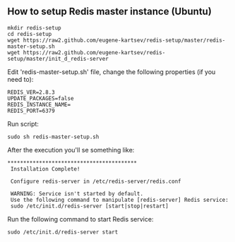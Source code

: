 ## How to setup Redis master instance (Ubuntu)

	mkdir redis-setup
	cd redis-setup
	wget https://raw2.github.com/eugene-kartsev/redis-setup/master/redis-master-setup.sh
	wget https://raw2.github.com/eugene-kartsev/redis-setup/master/init_d_redis-server
	
Edit 'redis-master-setup.sh' file, change the following properties (if you need to):

	REDIS_VER=2.8.3
	UPDATE_PACKAGES=false
	REDIS_INSTANCE_NAME=
	REDIS_PORT=6379	

Run script:

	sudo sh redis-master-setup.sh

After the execution you'll se something like:

	*****************************************
	 Installation Complete!
	
	 Configure redis-server in /etc/redis-server/redis.conf
	
	 WARNING: Service isn't started by default.
	 Use the following command to manipulate [redis-server] Redis service:
	 sudo /etc/init.d/redis-server [start|stop|restart]

Run the following command to start Redis service:

	sudo /etc/init.d/redis-server start
